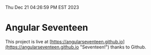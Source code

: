 Thu Dec 21 04:26:59 PM EST 2023

# Angular Seventeen


This project is live at [https://angularseventeen.github.io](https://angularseventeen.github.io "Seventeen!") thanks to Github.

```bash
